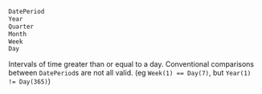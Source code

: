 ```julia
DatePeriod
Year
Quarter
Month
Week
Day
```

Intervals of time greater than or equal to a day. Conventional comparisons between `DatePeriod`s are not all valid. (eg `Week(1) == Day(7)`, but `Year(1) != Day(365)`)
